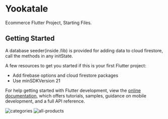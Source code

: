 # Yookatale

Ecommerce Flutter Project, Starting Files.

## Getting Started

A database seeder(inside /lib) is provided for adding data to cloud firestore, 
call the methods in any initState.

A few resources to get you started if this is your first Flutter project:

- Add firebase options and cloud firestore packages
- Use minSDKVersion 21

For help getting started with Flutter development, view the
[online documentation](https://docs.flutter.dev/), which offers tutorials,
samples, guidance on mobile development, and a full API reference.

![categories](https://github.com/paojiab/yookatale/assets/117542377/840ca561-51a8-4816-8d6f-b7b28dfabed3)
![all-products](https://github.com/paojiab/yookatale/assets/117542377/589c345e-f471-4345-a281-be5ced3e227c)
